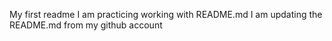 My first readme
I am practicing working with README.md
I am updating the README.md from my github account
